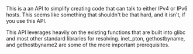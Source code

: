 This is a an API to simplify creating code that can talk to either IPv4 or IPv6 hosts.  This seems like something that shouldn't be that hard, and it isn't, if you use this API.

This API leverages heavily on the existing functions that are built into glibc and most other standard libraries for resolving.  inet\_pton, gethostbyname, and gethostbyname2 are some of the more important prerequisites.